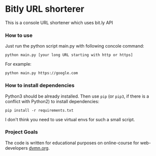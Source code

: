 # Bitly URL shorterer

This is a console URL shortener which uses bit.ly API

### How to use

Just run the python script main.py with following concole command:
```
python main.py [your long URL starting with http or https]
```
For example:
```
python main.py https://google.com
```
### How to install dependencies

Python3 should be already installed. 
Then use `pip` (or `pip3`, if there is a conflict with Python2) to install dependencies:
```
pip install -r requirements.txt
```
I don't think you need to use virtual envs for such a small script.

### Project Goals

The code is written for educational purposes on online-course for web-developers [dvmn.org](https://dvmn.org/).
